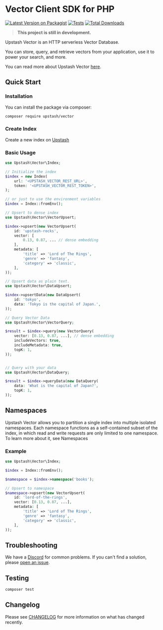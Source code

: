 # Vector Client SDK for PHP

[![Latest Version on Packagist](https://img.shields.io/packagist/v/upstash/vector.svg?style=flat-square)](https://packagist.org/packages/upstash/vector)
[![Tests](https://img.shields.io/github/actions/workflow/status/upstash/vector-php/run-tests.yml?branch=main&label=tests&style=flat-square)](https://github.com/upstash/vector-php/actions/workflows/run-tests.yml)
[![Total Downloads](https://img.shields.io/packagist/dt/upstash/vector.svg?style=flat-square)](https://packagist.org/packages/upstash/vector)

> **This project is still in development.**

Upstash Vector is an HTTP serverless Vector Database.

You can store, query, and retrieve vectors from your application, use it to power your search, and more.

You can read more about Upstash Vector [here](https://docs.upstash.com/vector).

## Quick Start

### Installation

You can install the package via composer:

```bash
composer require upstash/vector
```

### Create Index

Create a new index on [Upstash](https://console.upstash.com/vector)

### Basic Usage

```php
use Upstash\Vector\Index;

// Initialize the index
$index = new Index(
    url: '<UPSTASH_VECTOR_REST_URL>',
    token: '<UPSTASH_VECTOR_REST_TOKEN>',
);

// or just to use the environment variables
$index = Index::fromEnv();

// Upsert to dense index
use Upstash\Vector\VectorUpsert;

$index->upsert(new VectorUpsert(
    id: 'upstash-rocks',
    vector: [
        0.13, 0.87, ... // dense embedding
    ],
    metadata: [
        'title' => 'Lord of The Rings',
        'genre' => 'fantasy',
        'category' => 'classic',
    ],
));

// Upsert data as plain text.
use Upstash\Vector\DataUpsert;

$index->upsertData(new DataUpsert(
    id: 'tokyo',
    data: 'Tokyo is the capital of Japan.',
));

// Query Vector Data
use Upstash\Vector\VectorQuery;

$result = $index->query(new VectorQuery(
    vector: [0.13, 0.87, ...], // dense embedding
    includeVectors: true,
    includeMetadata: true,
    topK: 1,
));


// Query with your data
use Upstash\Vector\DataQuery;

$result = $index->queryData(new DataQuery(
    data: 'What is the capital of Japan?',
    topK: 1,
));
```

## Namespaces
Upstash Vector allows you to partition a single index into multiple isolated namespaces. Each namespace functions as a self-contained subset of the index, in which read and write requests are only limited to one namespace. To learn more about it, see Namespaces

### Example
```php
use Upstash\Vector\Index;

$index = Index::fromEnv();

$namespace = $index->namespace('books');

// Upsert to namespace
$namespace->upsert(new VectorUpsert(
    id: 'lord-of-the-rings',
    vector: [0.13, 0.87, ...],
    metadata: [
        'title' => 'Lord of The Rings',
        'genre' => 'fantasy',
        'category' => 'classic',
    ],
));
```

## Troubleshooting

We have a [Discord](upstash.com/discord) for common problems. If you can't find a solution, please [open an issue](https://github.com/upstash/vector-js/issues/new).

## Testing

```bash
composer test
```

## Changelog

Please see [CHANGELOG](CHANGELOG.md) for more information on what has changed recently.
